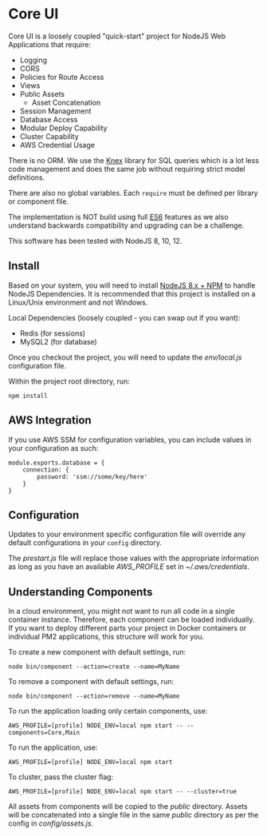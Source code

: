 # Core UI

Core UI is a loosely coupled "quick-start" project for NodeJS Web Applications that require:

- Logging
- CORS
- Policies for Route Access
- Views
- Public Assets
	- Asset Concatenation
- Session Management
- Database Access
- Modular Deploy Capability
- Cluster Capability
- AWS Credential Usage

There is no ORM.  We use the [Knex](http://knexjs.org/) library for SQL queries which is a lot less code management and does the same job without requiring strict model definitions.

There are also no global variables.  Each `require` must be defined per library or component file.

The implementation is NOT build using full [ES6](https://www.w3schools.com/js/js_es6.asp) features as we also understand backwards compatibility and upgrading can be a challenge.

This software has been tested with NodeJS 8, 10, 12.

## Install ##

Based on your system, you will need to install [NodeJS 8.x + NPM](http://nodejs.org/download/) to handle NodeJS Dependencies.  It is recommended that this project is installed on a Linux/Unix environment and not Windows.

Local Dependencies (loosely coupled - you can swap out if you want):

* Redis (for sessions)
* MySQL2 (for database)

Once you checkout the project, you will need to update the *env/local.js* configuration file.

Within the project root directory, run:

	npm install

## AWS Integration
If you use AWS SSM for configuration variables, you can include values in your configuration as such:

	module.exports.database = {
		connection: {
			password: 'ssm://some/key/here'
		}
	}

## Configuration
Updates to your environment specific configuration file will override any default configurations in your `config` directory.

The *prestart.js* file will replace those values with the appropriate information as long as you have
an available *AWS_PROFILE* set in *~/.aws/credentials*.

## Understanding Components
In a cloud environment, you might not want to run all code in a single container instance. Therefore, each component can be loaded individually. If you want to deploy different parts your project in Docker containers or individual PM2 applications, this structure will work for you.

To create a new component with default settings, run:

	node bin/component --action=create --name=MyName

To remove a component with default settings, run:

	node bin/component --action=remove --name=MyName

To run the application loading only certain components, use:

	AWS_PROFILE=[profile] NODE_ENV=local npm start -- --components=Core,Main

To run the application, use:

	AWS_PROFILE=[profile] NODE_ENV=local npm start

To cluster, pass the cluster flag:

	AWS_PROFILE=[profile] NODE_ENV=local npm start -- --cluster=true

All assets from components will be copied to the *public* directory.  Assets will be concatenated into a single file in the same *public* directory as per the config in *config/assets.js*.

